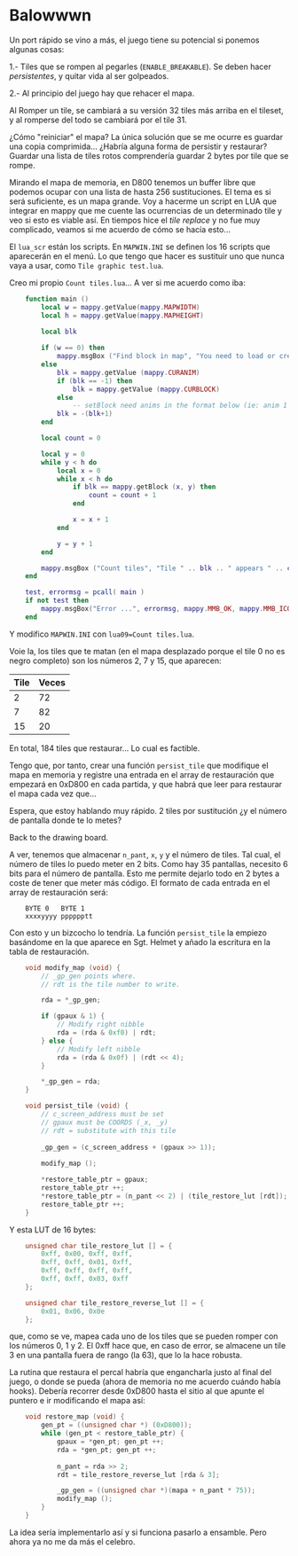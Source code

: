 # Balowwwn

Un port rápido se vino a más, el juego tiene su potencial si ponemos algunas cosas:

1.- Tiles que se rompen al pegarles (`ENABLE_BREAKABLE`). Se deben hacer *persistentes*, y quitar vida al ser golpeados.

2.- Al principio del juego hay que rehacer el mapa. 

Al Romper un tile, se cambiará a su versión 32 tiles más arriba en el tileset, y al romperse del todo se cambiará por el tile 31.

¿Cómo "reiniciar" el mapa? La única solución que se me ocurre es guardar una copia comprimida... ¿Habría alguna forma de persistir y restaurar? Guardar una lista de tiles rotos comprendería guardar 2 bytes por tile que se rompe. 

Mirando el mapa de memoria, en D800 tenemos un buffer libre que podemos ocupar con una lista de hasta 256 sustituciones. El tema es si será suficiente, es un mapa grande. Voy a hacerme un script en LUA que integrar en mappy que me cuente las ocurrencias de un determinado tile y veo si esto es viable así. En tiempos hice el *tile replace* y no fue muy complicado, veamos si me acuerdo de cómo se hacía esto...

El `lua_scr` están los scripts. En `MAPWIN.INI` se definen los 16 scripts que aparecerán en el menú. Lo que tengo que hacer es sustituir uno que nunca vaya a usar, como `Tile graphic test.lua`.

Creo mi propio `Count tiles.lua`... A ver si me acuerdo como iba:

```lua
	function main ()
		local w = mappy.getValue(mappy.MAPWIDTH)
		local h = mappy.getValue(mappy.MAPHEIGHT)

		local blk
		
		if (w == 0) then
			mappy.msgBox ("Find block in map", "You need to load or create a map first", mappy.MMB_OK, mappy.MMB_ICONINFO)
		else
			blk = mappy.getValue (mappy.CURANIM)
			if (blk == -1) then
		 		blk = mappy.getValue (mappy.CURBLOCK)
			else
				-- setBlock need anims in the format below (ie: anim 1 should be a value of -2)
		 	blk = -(blk+1)
		end  

		local count = 0

		local y = 0
		while y < h do
			local x = 0
			while x < h do 
				if blk == mappy.getBlock (x, y) then
					count = count + 1
				end

				x = x + 1
			end

			y = y + 1
		end

		mappy.msgBox ("Count tiles", "Tile " .. blk .. " appears " .. count .. " times", mappy.MMB_OK, mappy.MMB_ICONINFO)
	end

	test, errormsg = pcall( main )
	if not test then
		mappy.msgBox("Error ...", errormsg, mappy.MMB_OK, mappy.MMB_ICONEXCLAMATION)
	end
```

Y modifico `MAPWIN.INI` con `lua09=Count tiles.lua`.

Voie la, los tiles que te matan (en el mapa desplazado porque el tile 0 no es negro completo) son los números 2, 7 y 15, que aparecen:

|Tile|Veces
|---|---
|2|72
|7|82
|15|20

En total, 184 tiles que restaurar... Lo cual es factible.

Tengo que, por tanto, crear una función `persist_tile` que modifique el mapa en memoria y registre una entrada en el array de restauración que empezará en 0xD800 en cada partida, y que habrá que leer para restaurar el mapa cada vez que...

Espera, que estoy hablando muy rápido. 2 tiles por sustitución ¿y el número de pantalla donde te lo metes?

Back to the drawing board.

A ver, tenemos que almacenar `n_pant`, `x`, `y` y el número de tiles. Tal cual, el número de tiles lo puedo meter en 2 bits. Como hay 35 pantallas, necesito 6 bits para el número de pantalla. Esto me permite dejarlo todo en 2 bytes a coste de tener que meter más código. El formato de cada entrada en el array de restauración será:

```
	BYTE 0   BYTE 1
	xxxxyyyy pppppptt
```

Con esto y un bizcocho lo tendría. La función `persist_tile` la empiezo basándome en la que aparece en Sgt. Helmet y añado la escritura en la tabla de restauración.

```c
	void modify_map (void) {
		// _gp_gen points where.
		// rdt is the tile number to write.

		rda = *_gp_gen;

		if (gpaux & 1) {
			// Modify right nibble
			rda = (rda & 0xf0) | rdt;
		} else {
			// Modify left nibble
			rda = (rda & 0x0f) | (rdt << 4);
		}

		*_gp_gen = rda;
	}

	void persist_tile (void) {
		// c_screen_address must be set
		// gpaux must be COORDS (_x, _y)
		// rdt = substitute with this tile
		
		_gp_gen = (c_screen_address + (gpaux >> 1));
		
		modify_map ();

		*restore_table_ptr = gpaux; 
		restore_table_ptr ++;
		*restore_table_ptr = (n_pant << 2) | (tile_restore_lut [rdt]);
		restore_table_ptr ++;
	}
```

Y esta LUT de 16 bytes:

```c
	unsigned char tile_restore_lut [] = {
		0xff, 0x00, 0xff, 0xff, 
		0xff, 0xff, 0x01, 0xff, 
		0xff, 0xff, 0xff, 0xff, 
		0xff, 0xff, 0x03, 0xff
	};

	unsigned char tile_restore_reverse_lut [] = {
		0x01, 0x06, 0x0e
	};
```

que, como se ve, mapea cada uno de los tiles que se pueden romper con los números 0, 1 y 2. El 0xff hace que, en caso de error, se almacene un tile 3 en una pantalla fuera de rango (la 63), que lo la hace robusta.

La rutina que restaura el percal habría que engancharla justo al final del juego, o donde se pueda (ahora de memoria no me acuerdo cuándo había hooks). Debería recorrer desde 0xD800 hasta el sitio al que apunte el puntero e ir modificando el mapa así:

```c
	void restore_map (void) {
		gen_pt = ((unsigned char *) (0xD800));
		while (gen_pt < restore_table_ptr) {
			gpaux = *gen_pt; gen_pt ++;
			rda = *gen_pt; gen_pt ++;
			
			n_pant = rda >> 2;
			rdt = tile_restore_reverse_lut [rda & 3];

			_gp_gen = ((unsigned char *)(mapa + n_pant * 75));			
			modify_map ();
		}
	}
```

La idea sería implementarlo así y si funciona pasarlo a ensamble. Pero ahora ya no me da más el celebro.

